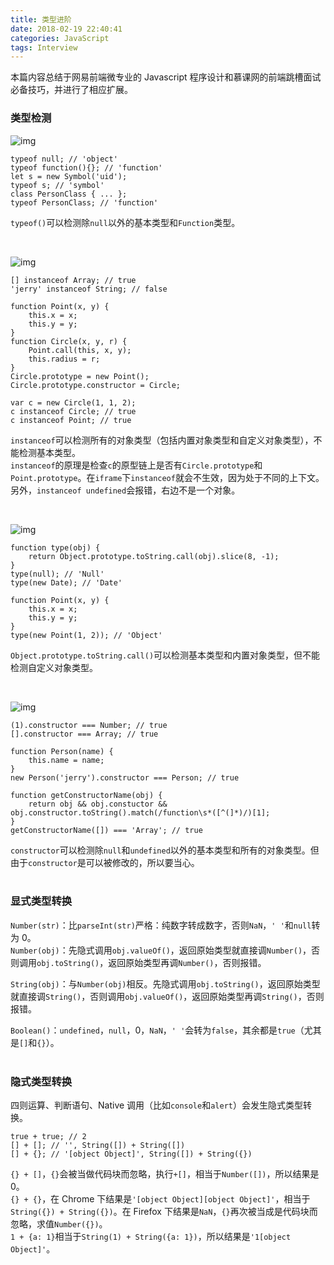 ```yaml
---
title: 类型进阶
date: 2018-02-19 22:40:41
categories: JavaScript
tags: Interview
---
```


本篇内容总结于网易前端微专业的 Javascript 程序设计和慕课网的前端跳槽面试必备技巧，并进行了相应扩展。

### 类型检测

![img](http://osly086qe.bkt.clouddn.com/typeof.jpg)

```
typeof null; // 'object'
typeof function(){}; // 'function'
let s = new Symbol('uid');
typeof s; // 'symbol'
class PersonClass { ... };
typeof PersonClass; // 'function'
```

`typeof()`可以检测除`null`以外的基本类型和`Function`类型。

&nbsp;

![img](http://osly086qe.bkt.clouddn.com/instanceof.jpg)

```
[] instanceof Array; // true
'jerry' instanceof String; // false

function Point(x, y) {
    this.x = x;
    this.y = y;
}
function Circle(x, y, r) {
    Point.call(this, x, y);
    this.radius = r;
}
Circle.prototype = new Point();
Circle.prototype.constructor = Circle;

var c = new Circle(1, 1, 2);
c instanceof Circle; // true
c instanceof Point; // true
```

`instanceof`可以检测所有的对象类型（包括内置对象类型和自定义对象类型），不能检测基本类型。  
`instanceof`的原理是检查`c`的原型链上是否有`Circle.prototype`和`Point.prototype`。在`iframe`下`instanceof`就会不生效，因为处于不同的上下文。另外，`instanceof undefined`会报错，右边不是一个对象。

&nbsp;

![img](http://osly086qe.bkt.clouddn.com/toString.jpg)

```
function type(obj) {
    return Object.prototype.toString.call(obj).slice(8, -1);
}
type(null); // 'Null'
type(new Date); // 'Date'

function Point(x, y) {
    this.x = x;
    this.y = y;
}
type(new Point(1, 2)); // 'Object'
```

`Object.prototype.toString.call()`可以检测基本类型和内置对象类型，但不能检测自定义对象类型。

&nbsp;

![img](http://osly086qe.bkt.clouddn.com/constructor.jpg)

```
(1).constructor === Number; // true
[].constructor === Array; // true

function Person(name) {
    this.name = name;
}
new Person('jerry').constructor === Person; // true

function getConstructorName(obj) {
    return obj && obj.constuctor && obj.constructor.toString().match(/function\s*([^(]*)/)[1];
}
getConstructorName([]) === 'Array'; // true
```

`constructor`可以检测除`null`和`undefined`以外的基本类型和所有的对象类型。但由于`constructor`是可以被修改的，所以要当心。  
&nbsp;

### 显式类型转换

`Number(str)`：比`parseInt(str)`严格：纯数字转成数字，否则`NaN`，`' '`和`null`转为 0。  
`Number(obj)`：先隐式调用`obj.valueOf()`，返回原始类型就直接调`Number()`，否则调用`obj.toString()`，返回原始类型再调`Number()`，否则报错。

`String(obj)`：与`Number(obj)`相反。先隐式调用`obj.toString()`，返回原始类型就直接调`String()`，否则调用`obj.valueOf()`，返回原始类型再调`String()`，否则报错。

`Boolean()`：`undefined`，`null`，0，`NaN`，`' '`会转为`false`，其余都是`true`（尤其是`[]`和`{}`）。  
&nbsp;

### 隐式类型转换

四则运算、判断语句、Native 调用（比如`console`和`alert`）会发生隐式类型转换。

```
true + true; // 2
[] + []; // '', String([]) + String([])
[] + {}; // '[object Object]', String([]) + String({})
```

`{} + []`，`{}`会被当做代码块而忽略，执行`+[]`，相当于`Number([])`，所以结果是 0。  
`{} + {}`，在 Chrome 下结果是`'[object Object][object Object]'`，相当于`String({}) + String({})`。在 Firefox 下结果是`NaN`，`{}`再次被当成是代码块而忽略，求值`Number({})`。  
`1 + {a: 1}`相当于`String(1) + String({a: 1})`，所以结果是`'1[object Object]'`。
